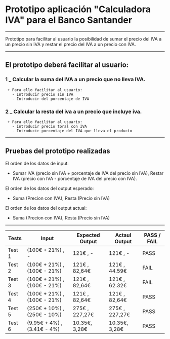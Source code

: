 # Prototipo aplicación "Calculadora IVA" para el Banco Santander
---
Prototipo para facilitar al usuario la posibilidad de sumar el precio del IVA a un precio sin IVA y restar el precio del IVA a un precio con IVA. 

---

## El prototipo deberá facilitar al usuario:
   ### 1 _ Calcular la suma del IVA a un precio que no lleva IVA.
     + Para ello facilitar al usuario: 
       - Introducir precio sin IVA
       - Introducir del porcentaje de IVA
   ### 2 _ Calcular la resta del iva a un precio que incluye iva.
     + Para ello facilitar al usuario: 
       - Introducir precio toral con IVA
       - Introducir porcentaje del IVA que lleva el producto
___

## Pruebas del prototipo realizadas
El orden de los datos de input: 
  + Sumar IVA (precio sin IVA + porcentaje de IVA del precio sin IVA), Restar IVA (precio con IVA - porcentaje de IVA del precio con IVA).

El orden de los datos del output esperado:
  + Suma (Precion con IVA), Resta (Precio sin IVA)

El orden de los datos del output actual:
  + Suma (Precion con IVA), Resta (Precio sin IVA) 

---
|  Tests   |  Input                          |  Expected Output   |  Actaul Output   |  PASS / FAIL |
|  ---     |  ---                            |  ---               |  ---             |  ---         |
|  Test 1  |  (100€  + 21%) , -              |  121€  , -         |  121€  , -       |  PASS        |
|  Test 2  |  (100€  + 21%) , (100€  - 21%)  |  121€  ,  82,64€   |  121€  ,  44.59€ |  FAIL        |
|  Test 3  |  (100€  + 21%) , (100€  - 21%)  |  121€  ,  82,64€   |  121€  ,  62.32€ |  FAIL        |
|  Test 4  |  (100€  + 21%) , (100€  - 21%)  |  121€  ,  82,64€   |  121€  ,  82,64€ |  PASS        |
|  Test 5  |  (250€  + 10%) , (250€  - 10%)  |  275€  , 227,27€   |  275€  , 227,27€ |  PASS        |
|  Test 6  |  (9.95€ +  4%) , (3.41€ -  4%)  |  10.35€,   3,28€   |  10.35€,   3,28€ |  PASS        |
